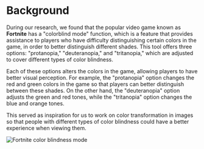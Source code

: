 # Background

During our research, we found that the popular video game known as **Fortnite** has a "colorblind mode" function, which is a feature that provides assistance to players who have difficulty distinguishing certain colors in the game, in order to better distinguish different shades. This tool offers three options: "protanopia," "deuteranopia," and "tritanopia," which are adjusted to cover different types of color blindness.

Each of these options alters the colors in the game, allowing players to have better visual perception. For example, the "protanopia" option changes the red and green colors in the game so that players can better distinguish between these shades. On the other hand, the "deuteranopia" option adjusts the green and red tones, while the "tritanopia" option changes the blue and orange tones.

This served as inspiration for us to work on color transformation in images so that people with different types of color blindness could have a better experience when viewing them.

![Fortnite color blindness mode](/showcase/images/image.jpg)



